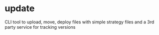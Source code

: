 update
======

CLI tool to upload, move, deploy files with simple strategy files and a 3rd party service for tracking versions
